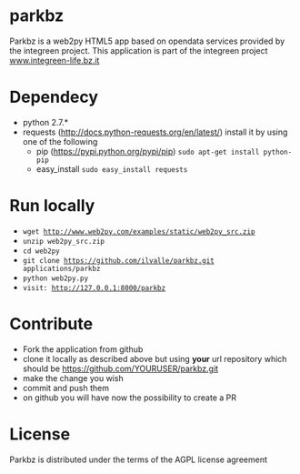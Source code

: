 parkbz
======

Parkbz is a web2py HTML5 app based on opendata services provided by the integreen project. 
This application is part of the integreen project www.integreen-life.bz.it

Dependecy
========
* python 2.7.*
* requests (http://docs.python-requests.org/en/latest/) install it by using one of the following
    * pip (https://pypi.python.org/pypi/pip) <code>sudo apt-get install python-pip</code>
    * easy\_install <code>sudo easy_install requests</code>

Run locally
===========
* <code>wget http://www.web2py.com/examples/static/web2py_src.zip</code>
* <code>unzip web2py_src.zip</code>
* <code>cd web2py</code>
* <code>git clone https://github.com/ilvalle/parkbz.git applications/parkbz</code>
* <code>python web2py.py</code>
* <code>visit: http://127.0.0.1:8000/parkbz</code>


Contribute
==========
* Fork the application from github
* clone it locally as described above but using **your** url repository which should be https://github.com/YOURUSER/parkbz.git
* make the change you wish
* commit and push them
* on github you will have now the possibility to create a PR

License
=======
Parkbz is distributed under the terms of the AGPL license agreement
